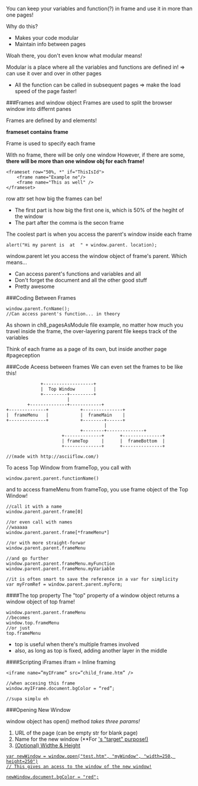 You can keep your variables and function(?) in frame and use it in more than one pages!

Why do this?
- Makes your code modular
- Maintain info between pages

Woah there, you don't even know what modular means!

Modular is a place where all the variables and functions are defined in!
=> can use it over and over in other pages

+ All the function can be called in subsequent pages => make the load speed of the page faster!


###Frames and window object
Frames are used to split the browser window into differnt panes

Frames are defined by <frameset /> and <frame /> elements!

**frameset contains frame**

Frame is used to specify each frame

With no frame, there will be only one window
However, if there are some, **there will be more than one window obj for each frame!**

```
<frameset row="50%, *" if="ThisIsId">
    <frame name="Example ne"/>
    <frame name="This as well" />
</frameset>
````

row attr set how big the frames can be!
- The first part is how big the first one is, which is 50% of the hegiht of the window
- The part after the comma is the secon frame

The coolest part is when you access the parent's window inside each frame

```
alert("Hi my parent is  at  " + window.parent. location);
```

window.parent let you access the window object of frame's parent. Which means...
- Can access parent's functions and variables and all
- Don't forget the document and all the other good stuff
- Pretty awesome


###Coding Between Frames
```
window.parent.fcnName();
//Can access parent's function... in theory
```
As shown in ch8_pagesAsModule file example, no matter how much you travel inside the frame,
the over-layering parent file keeps track of the variables

Think of each frame as a page of its own, but inside another page #pageception


###Code Aceess between frames
We can even set the frames to be like this!

```
             +-------------------+
             |  Top Window       |
             +---------+---------+
                       |
        +--------------+------------+
+--------------+            +---------------+
|  frameMenu   |            |  frameMain    |
+--------------+            +--------+------+
                                     |
                            +--------+--------------+
                     +--------------+      +---------------+
                     | frameTop     |      |  frameBottom  |
                     +--------------+      +---------------+

//(made with http://asciiflow.com/)
```

To acess Top Window from frameTop, you call with
```
window.parent.parent.functionName()
```

and to access frameMenu from frameTop, you use frame object of the Top Window!
```
//call it with a name
window.parent.parent.frame[0]

//or even call with names
//waaaaa
window.parent.parent.frame[*frameMenu*]

//or with more straight-forwar
window.parent.parent.frameMenu

//and go further
window.parent.parent.frameMenu.myFunction
window.parent.parent.frameMenu.myVariable

//it is often smart to save the reference in a var for simplicity
var myFromRef = window.parent.parent.myForm;
```

####The top property
The "top" property of a window object returns a window object of top frame!
```
window.parent.parent.frameMenu
//becomes
window.top.frameMenu
//or just
top.frameMenu
```

- top is useful when there's multiple frames involved
- also, as long as top is fixed, adding another layer in the middle

####Scripting iFrames
ifram = Inline framing
```
<iframe name=”myIFrame” src=”child_frame.htm” />

//when accesing this frame
window.myIFrame.document.bgColor = “red”;

//supa simplu eh
```

###Opening New Window

window object has open() method
*takes three params!*

1. URL of the page (can be empty str for blank page)
2. Name for the new window (**For <a href>'s "target" purpose!)
3. (Optional) Widthe & Height

```
var newWindow = window.open("test.htm", "myWindow", "width=250, height=250")
// This gives an acess to the window of the new window!

newWindow.document.bgColor = "red";


```

